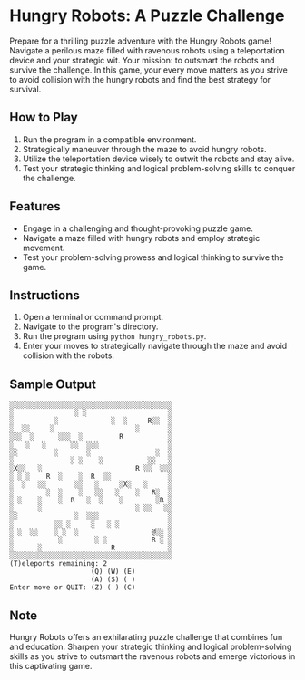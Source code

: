# Hungry Robots: A Puzzle Challenge

Prepare for a thrilling puzzle adventure with the Hungry Robots game! Navigate a perilous maze filled with ravenous robots using a teleportation device and your strategic wit. Your mission: to outsmart the robots and survive the challenge. In this game, your every move matters as you strive to avoid collision with the hungry robots and find the best strategy for survival.

## How to Play

1. Run the program in a compatible environment.
2. Strategically maneuver through the maze to avoid hungry robots.
3. Utilize the teleportation device wisely to outwit the robots and stay alive.
4. Test your strategic thinking and logical problem-solving skills to conquer the challenge.

## Features

- Engage in a challenging and thought-provoking puzzle game.
- Navigate a maze filled with hungry robots and employ strategic movement.
- Test your problem-solving prowess and logical thinking to survive the game.

## Instructions

1. Open a terminal or command prompt.
2. Navigate to the program's directory.
3. Run the program using `python hungry_robots.py`.
4. Enter your moves to strategically navigate through the maze and avoid collision with the robots.

## Sample Output

```
░░░░░░░░░░░░░░░░░░░░░░░░░░░░░░░░░░░░░░░░
░               ░ ░                    ░
░          ░             ░  ░     R░░  ░
░  ░░     ░                    ░       ░
░░░  ░      ░░░  ░         R           ░
░   ░   ░      ░░  ░░░                 ░
░░         ░       ░                ░  ░
░              ░ ░    ░           ░░   ░
░X░░   ░                       R ░░  ░░░
░ ░ ░    R  ░    ░  R  ░░              ░
░  ░   ░░       ░░   ░     ░X░   ░     ░
░        ░  ░    ░   ░░   ░    ░   R░  ░
░ ░    ░    ░  R   ░  ░    ░        ░R ░
░      ░                       ░ ░░   ░░
░░              ░  ░░░                 ░
░          ░░ ░     ░   ░ ░            ░
░ ░  ░░    ░ ░  ░                  @░░ ░
░           ░        ░ ░           R ░ ░
░      ░                 R             ░
░░░░░░░░░░░░░░░░░░░░░░░░░░░░░░░░░░░░░░░░
(T)eleports remaining: 2
                    (Q) (W) (E)
                    (A) (S) ( )
Enter move or QUIT: (Z) ( ) (C)
```

## Note

Hungry Robots offers an exhilarating puzzle challenge that combines fun and education. Sharpen your strategic thinking and logical problem-solving skills as you strive to outsmart the ravenous robots and emerge victorious in this captivating game.
